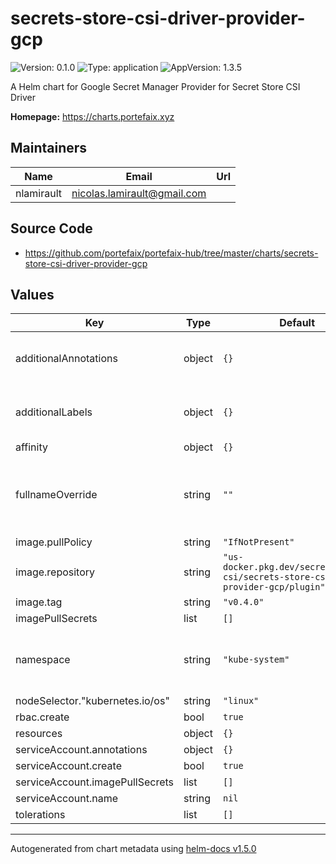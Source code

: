 # secrets-store-csi-driver-provider-gcp

![Version: 0.1.0](https://img.shields.io/badge/Version-0.1.0-informational?style=flat-square) ![Type: application](https://img.shields.io/badge/Type-application-informational?style=flat-square) ![AppVersion: 1.3.5](https://img.shields.io/badge/AppVersion-1.3.5-informational?style=flat-square)

A Helm chart for Google Secret Manager Provider for Secret Store CSI Driver

**Homepage:** <https://charts.portefaix.xyz>

## Maintainers

| Name | Email | Url |
| ---- | ------ | --- |
| nlamirault | nicolas.lamirault@gmail.com |  |

## Source Code

* <https://github.com/portefaix/portefaix-hub/tree/master/charts/secrets-store-csi-driver-provider-gcp>

## Values

| Key | Type | Default | Description |
|-----|------|---------|-------------|
| additionalAnnotations | object | `{}` | Additional annotations to add to metadata |
| additionalLabels | object | `{}` | Additional labels to add to metadata |
| affinity | object | `{}` |  |
| fullnameOverride | string | `""` | Provide a name to substitute for the full names of resources |
| image.pullPolicy | string | `"IfNotPresent"` |  |
| image.repository | string | `"us-docker.pkg.dev/secretmanager-csi/secrets-store-csi-driver-provider-gcp/plugin"` |  |
| image.tag | string | `"v0.4.0"` |  |
| imagePullSecrets | list | `[]` |  |
| namespace | string | `"kube-system"` | Namespace to deploy the Secret Store CSI Driver |
| nodeSelector."kubernetes.io/os" | string | `"linux"` |  |
| rbac.create | bool | `true` |  |
| resources | object | `{}` |  |
| serviceAccount.annotations | object | `{}` |  |
| serviceAccount.create | bool | `true` |  |
| serviceAccount.imagePullSecrets | list | `[]` |  |
| serviceAccount.name | string | `nil` |  |
| tolerations | list | `[]` |  |

----------------------------------------------
Autogenerated from chart metadata using [helm-docs v1.5.0](https://github.com/norwoodj/helm-docs/releases/v1.5.0)
